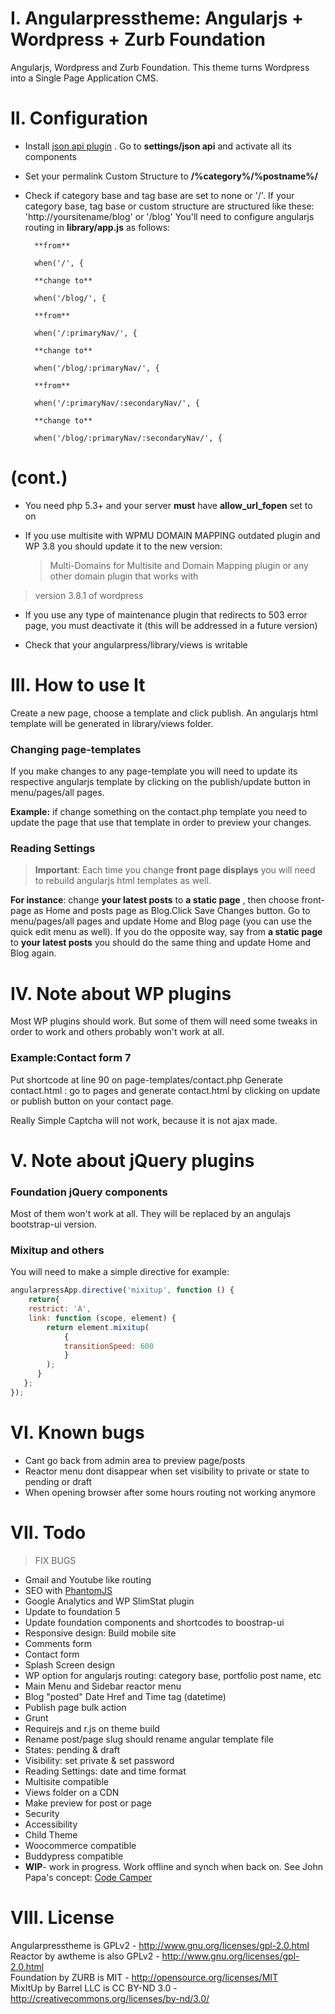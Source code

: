 I. Angularpresstheme: Angularjs + Wordpress + Zurb Foundation
=============================================================

Angularjs, Wordpress and Zurb Foundation. This theme turns Wordpress into a Single Page
Application CMS.




II. Configuration
==================

* Install [json api plugin](http://wordpress.org/plugins/json-api/) . Go to **settings/json
api** and activate all its components
* Set your permalink Custom Structure  to **/%category%/%postname%/**
* Check if category base and tag base are set to none or '/'. If your category base,
tag base or custom structure are structured like these:
        'http://yoursitename/blog' or '/blog'
   You'll need to configure angularjs routing in **library/app.js** as follows:

		**from**

		when('/', {

		**change to**

		when('/blog/', {

		**from**

		when('/:primaryNav/', {

		**change to**

		when('/blog/:primaryNav/', {

		**from**

		when('/:primaryNav/:secondaryNav/', {

		**change to**

		when('/blog/:primaryNav/:secondaryNav/', {



(cont.)
=========================
* You need php 5.3+ and your server **must** have **allow_url_fopen** set to on

* If you use multisite with WPMU DOMAIN MAPPING outdated plugin and WP 3.8 you should update it
 to the new version:

	>Multi-Domains for Multisite and Domain Mapping plugin or any other domain plugin that works with
> version 3.8.1 of wordpress

* If you use any type of maintenance plugin that redirects to 503 error page, you must deactivate it (this will be addressed in a future version)

* Check that your  angularpress/library/views is writable

III. How to use It
================

Create a new page, choose a template and click publish. An angularjs html template will be
generated in library/views folder.

### Changing page-templates

If you make changes to any page-template you will need to update its respective angularjs
template by clicking on the publish/update button in menu/pages/all pages.

**Example:** if change something on the contact.php template you need to update the page that use
that template in order to preview your changes.

### Reading Settings

>**Important**: Each time you change **front page displays** you will need to rebuild angularjs
>html templates as well.

**For instance**: change  **your latest posts** to **a static page** ,
then choose front-page as Home and posts page as Blog.Click Save Changes button. Go to
menu/pages/all pages and update Home and Blog page (you can use the quick edit menu as well).
If you do the opposite way, say from **a static page** to **your latest posts** you should do
the same thing and update Home and Blog again.


IV. Note about WP plugins
=========================

Most WP plugins should work. But some of them will need some tweaks in order to work and others
probably won't work at all.

### Example:Contact form 7

Put shortcode at line 90 on page-templates/contact.php
Generate contact.html : go to pages and generate contact.html by clicking on update or publish
button on your contact page.

Really Simple Captcha will not work, because it is not ajax made.

V. Note about jQuery plugins
==============================

### Foundation jQuery components
 Most of them won't work at all. They will be replaced by an angulajs bootstrap-ui version.

### Mixitup and others

 You will need to make a simple directive for example:

```javascript
angularpressApp.directive('mixitup', function () {
	return{
	restrict: 'A',
	link: function (scope, element) {
		return element.mixitup(
			{
			transitionSpeed: 600
			}
		);
	  }
   };
});
```



VI. Known bugs
================

* Cant go back from admin area to preview page/posts
* Reactor menu dont disappear when set visibility to private or state to pending or draft
* When opening browser after some hours routing not working anymore

VII. Todo
==========

>FIX BUGS

* Gmail and Youtube like routing
* SEO with [PhantomJS](http://www.yearofmoo.com/2012/11/angularjs-and-seo.html)
* Google Analytics and WP SlimStat plugin
* Update to foundation 5
* Update foundation components and shortcodes to boostrap-ui
* Responsive design: Build mobile site
* Comments form
* Contact form
* Splash Screen design
* WP option for angularjs routing: category base, portfolio post name, etc
* Main Menu and Sidebar reactor menu
* Blog "posted" Date Href and Time tag (datetime)
* Publish page bulk action
* Grunt
* Requirejs and r.js on theme build
* Rename post/page slug should rename angular template file
* States: pending & draft
* Visibility: set private & set password
* Reading Settings: date and time format
* Multisite compatible
* Views folder on a CDN
* Make preview for post or page
* Security
* Accessibility
* Child Theme
* Woocommerce compatible
* Buddypress compatible
* **WIP**- work in progress. Work offline and synch when back on. See John Papa's concept: [Code Camper](http://cc-ng-z.azurewebsites.net/#/sessions)


VIII. License
===========

Angularpresstheme is GPLv2  - http://www.gnu.org/licenses/gpl-2.0.html<br/>
Reactor by awtheme is also GPLv2  - http://www.gnu.org/licenses/gpl-2.0.html<br/>
Foundation by ZURB is MIT - http://opensource.org/licenses/MIT<br/>
MixItUp by Barrel LLC is CC BY-ND 3.0 - http://creativecommons.org/licenses/by-nd/3.0/<br/>



